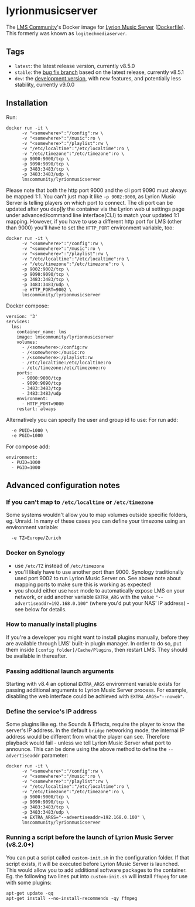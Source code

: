 # lyrionmusicserver

The [LMS Community](https://github.com/LMS-Community)'s Docker image for [Lyrion Music Server](https://github.com/LMS-Community/slimserver/) ([Dockerfile](https://github.com/LMS-Community/slimserver-platforms/tree/HEAD/Docker)). This formerly was known as `logitechmediaserver`.

## Tags
* `latest`: the latest release version, currently v8.5.0
* `stable`: the [bug fix branch](https://github.com/LMS-Community/slimserver/tree/public/8.5) based on the latest release, currently v8.5.1
* `dev`: the [development version](https://github.com/LMS-Community/slimserver/), with new features, and potentially less stability, currently v9.0.0

## Installation

Run:

```
docker run -it \
      -v "<somewhere>":"/config":rw \
      -v "<somewhere>":"/music":ro \
      -v "<somewhere>":"/playlist":rw \
      -v "/etc/localtime":"/etc/localtime":ro \
      -v "/etc/timezone":"/etc/timezone":ro \
      -p 9000:9000/tcp \
      -p 9090:9090/tcp \
      -p 3483:3483/tcp \
      -p 3483:3483/udp \
      lmscommunity/lyrionmusicserver
```

Please note that both the http port 9000 and the cli port 9090 must always be mapped 1:1. You can't just map it like `-p 9002:9000`, as Lyrion Music Server is telling players on which port to connect. The cli port can be updated after you dep[ly the container via the Lyrion web ui settings page under advanced/command line interface(CLI) to match your updated 1:1 mapping. However, if you have to use a different http port for LMS (other than 9000) you'll have to set the `HTTP_PORT` environment variable, too:

```
docker run -it \
      -v "<somewhere>":"/config":rw \
      -v "<somewhere>":"/music":ro \
      -v "<somewhere>":"/playlist":rw \
      -v "/etc/localtime":"/etc/localtime":ro \
      -v "/etc/timezone":"/etc/timezone":ro \
      -p 9002:9002/tcp \
      -p 9090:9090/tcp \
      -p 3483:3483/tcp \
      -p 3483:3483/udp \
      -e HTTP_PORT=9002 \
      lmscommunity/lyrionmusicserver
```

Docker compose:
```
version: '3'
services:
  lms:
    container_name: lms
    image: lmscommunity/lyrionmusicserver
    volumes:
      - /<somewhere>:/config:rw
      - /<somewhere>:/music:ro
      - /<somewhere>:/playlist:rw
      - /etc/localtime:/etc/localtime:ro
      - /etc/timezone:/etc/timezone:ro
    ports:
      - 9000:9000/tcp
      - 9090:9090/tcp
      - 3483:3483/tcp
      - 3483:3483/udp
    environment:
      - HTTP_PORT=9000
    restart: always
```

Alternatively you can specify the user and group id to use:
For run add:
```
  -e PUID=1000 \
  -e PGID=1000
```
For compose add:
```
environment:
  - PUID=1000
  - PGID=1000
```

## Advanced configuration notes


### If you can't map to `/etc/localtime` or `/etc/timezone`

Some systems wouldn't allow you to map volumes outside specific folders, eg. Unraid. In many of these cases you can define your timezone using an environment variable:

```
  -e TZ=Europe/Zurich
```

### Docker on Synology
* use `/etc/TZ` instead of `/etc/timezone`
* you'll likely have to use another port than 9000. Synology traditionally used port 9002 to run Lyrion Music Server on. See above note about mapping ports to make sure this is working as expected!
* you should either use `host` mode to automatically expose LMS on your network, or add another variable `EXTRA_ARG` with the value `"--advertiseaddr=192.168.0.100"` (where you'd put your NAS' IP address) - see below for details.

### How to manually install plugins
If you're a developer you might want to install plugins manually, before they are available through LMS' built-in plugin manager. In order to do so, put them inside `[config folder]/Cache/Plugins`, then restart LMS. They should be available in thereafter.

### Passing additional launch arguments
Starting with v8.4 an optional `EXTRA_ARGS` environment variable exists for passing additional arguments to Lyrion Music Server process. For example, disabling the web interface could be achieved with `EXTRA_ARGS="--noweb"`.

### Define the service's IP address
Some plugins like eg. the Sounds & Effects, require the player to know the server's IP address. In the default `bridge` networking mode, the internal IP address would be different from what the player can see. Therefore playback would fail - unless we tell Lyrion Music Server what port to announce. This can be done using the above method to define the `--advertiseaddr` parameter:


```
docker run -it \
      -v "<somewhere>":"/config":rw \
      -v "<somewhere>":"/music":ro \
      -v "<somewhere>":"/playlist":rw \
      -v "/etc/localtime":"/etc/localtime":ro \
      -v "/etc/timezone":"/etc/timezone":ro \
      -p 9000:9000/tcp \
      -p 9090:9090/tcp \
      -p 3483:3483/tcp \
      -p 3483:3483/udp \
      -e EXTRA_ARGS="--advertiseaddr=192.168.0.100" \
      lmscommunity/lyrionmusicserver
```

### Running a script before the launch of Lyrion Music Server (v8.2.0+)
You can put a script called `custom-init.sh` in the configuration folder. If that script exists, it will be executed before Lyrion Music Server is launched. This would allow you to add additional software packages to the container. Eg. the following two lines put into `custom-init.sh` will install `ffmpeg` for use with some plugins:
```
apt-get update -qq
apt-get install --no-install-recommends -qy ffmpeg
```
